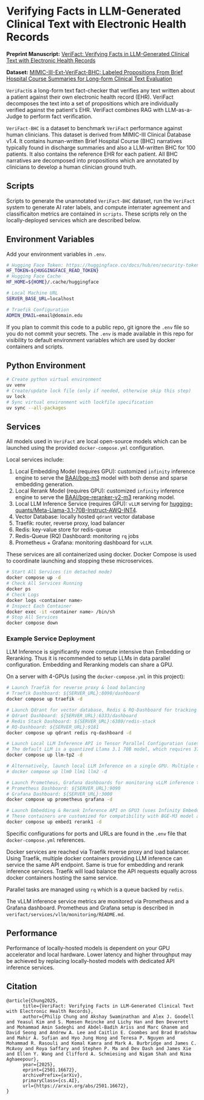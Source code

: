 # Verifying Facts in LLM-Generated Clinical Text with Electronic Health Records

**Preprint Manuscript:** [VeriFact: Verifying Facts in LLM-Generated Clinical Text with Electronic Health Records](https://arxiv.org/abs/2501.16672)

**Dataset:** [MIMIC-III-Ext-VeriFact-BHC: Labeled Propositions From Brief Hospital Course Summaries for Long-form Clinical Text Evaluation](https://physionet.org/content/mimic-iii-ext-verifact-bhc/1.0.0/)

`VeriFact`is a long-form text fact-checker that verifies any text written about a patient against their own electronic health record (EHR). VeriFact decomposes the text into a set of propositions which are individually verified against the patient's EHR. VeriFact combines RAG with LLM-as-a-Judge to perform fact verification.

`VeriFact-BHC` is a dataset to benchmark `VeriFact` performance against human clinicians. This dataset is derived from MIMIC-III Clinical Database v1.4. It contains human-written Brief Hospital Course (BHC) narratives typically found in discharge summaries and also a LLM-written BHC for 100 patients. It also contains the reference EHR for each patient. All BHC narratives are decomposed into propositions which are annotated by clinicians to develop a human clinician ground truth.

## Scripts

Scripts to generate the unannotated `VeriFact-BHC` dataset, run the `VeriFact` system to generate AI rater labels, and compute interrater agreement and classificaiton metrics are contained in `scripts`. These scripts rely on the locally-deployed services which are described below.

## Environment Variables

Add your environment variables in `.env`.

```sh
# Hugging Face Token: https://huggingface.co/docs/hub/en/security-tokens
HF_TOKEN=${HUGGINGFACE_READ_TOKEN}
# Hugging Face Cache
HF_HOME=${HOME}/.cache/huggingface

# Local Machine URL
SERVER_BASE_URL=localhost

# Traefik Configuration
ADMIN_EMAIL=email@domain.edu
```

If you plan to commit this code to a public repo, git ignore the `.env` file so you do not commit your secrets. The `.env` is made available in this repo for visibility to default environment variables which are used by docker containers and scripts.

## Python Environment

```sh
# Create python virtual environment
uv venv
# Create/update lock file (only if needed, otherwise skip this step)
uv lock
# Sync virtual environment with lockfile specification
uv sync --all-packages
```

## Services

All models used in `VeriFact` are local open-source models which can be launched using the provided `docker-compose.yml` configuration.

Local services include:

1. Local Embedding Model (requires GPU): customized `infinity` inference engine to serve the [BAAI/bge-m3](https://huggingface.co/BAAI/bge-m3) model with both dense and sparse embedding generation.
2. Local Rerank Model (requires GPU): customized `infinity` inference engine to serve the [BAAI/bge-reranker-v2-m3](https://huggingface.co/BAAI/bge-reranker-v2-m3) reranking model.
3. Local LLM Inference Service (requires GPU): `vLLM` serving for [hugging-quants/Meta-Llama-3.1-70B-Instruct-AWQ-INT4](https://huggingface.co/hugging-quants/Meta-Llama-3.1-70B-Instruct-AWQ-INT4).
4. Vector Database: locally hosted `qdrant` vector database
5. Traefik: router, reverse proxy, load balancer
6. Redis: key-value store for redis-queue
7. Redis-Queue (RQ) Dashboard: monitoring `rq` jobs
8. Prometheus + Grafana: monitoring dashboard for `vLLM`.

These services are all containerized using docker. Docker Compose is used to coordinate launching and stopping these microservices.

```sh
# Start All Services (in detached mode)
docker compose up -d
# Check All Services Running
docker ps
# Check Logs
docker logs <container name>
# Inspect Each Container
docker exec -it <container name> /bin/sh
# Stop All Services
docker compose down
```

### Example Service Deployment

LLM Inference is significantly more compute intensive than Embedding or Reranking.  Thus it is recommended to setup LLMs in data parallel configuration. Embedding and Reranking models can share a GPU.

On a server with 4-GPUs (using the `docker-compose.yml` in this project):

```sh
# Launch Traefik for reverse proxy & load balancing
# Traefik Dashboard: ${SERVER_URL}:8090/dashboard
docker compose up traefik -d

# Launch Qdrant for vector database, Redis & RQ-Dashboard for tracking tasks in queue
# Qdrant Dashboard: ${SERVER_URL}:6333/dashboard
# Redis Stack Dashboard: ${SERVER_URL}:6380/redis-stack
# RQ-Dashboard: ${SERVER_URL}:9181
docker compose up qdrant redis rq-dashboard -d

# Launch Local LLM Inference API in Tensor Parallel Configuration (uses vLLM)
# The default LLM is a quantized Llama 3.1 70B model, which requires 37GB VRAM for the model itself. This container configures the LLM inference service in tensor parallelism which splits model weights across 2 GPUs.
docker compose up llm-tp2 -d

# Alternatively, launch local LLM Inference on a single GPU. Multiple docker containers can be launched and traefik will distribute API requests across the LLM containers in round-robin fashion
# docker compose up llm0 llm1 llm2 -d

# Launch Prometheus, Grafana dashboards for monitoring vLLM inference throughput
# Prometheus Dashboard: ${SERVER_URL}:9090
# Grafana Dashboard: ${SERVER_URL}:3000
docker compose up prometheus grafana -d

# Launch Embedding & Rerank Inference API on GPU3 (uses Infinity Embeddings)
# These containers are customized for compatibility with BGE-M3 model and to reduce VRAM use
docker compose up embed1 rerank1 -d
```

Specific configurations for ports and URLs are found in the `.env` file that `docker-compose.yml` references.

Docker services are reached via Traefik reverse proxy and load balancer. Using Traefik, multiple docker containers providing LLM inference can service the same API endpoint. Same is true for embedding and rerank inference services. Traefik will load balance the API requests equally across docker containers hosting the same service.

Parallel tasks are  managed using `rq` which is a queue backed by `redis`.

The vLLM inference service metrics are monitored via Prometheus and a Grafana dashboard. Prometheus and Grafana setup is described in `verifact/services/vllm/monitoring/README.md`.

## Performance

Performance of locally-hosted models is dependent on your GPU accelerator and local hardware. Lower latency and higher throughput may be achieved by replacing locally-hosted models with dedicated API inference services.

## Citation

```
@article{Chung2025,
      title={VeriFact: Verifying Facts in LLM-Generated Clinical Text with Electronic Health Records}, 
      author={Philip Chung and Akshay Swaminathan and Alex J. Goodell and Yeasul Kim and S. Momsen Reincke and Lichy Han and Ben Deverett and Mohammad Amin Sadeghi and Abdel-Badih Ariss and Marc Ghanem and David Seong and Andrew A. Lee and Caitlin E. Coombes and Brad Bradshaw and Mahir A. Sufian and Hyo Jung Hong and Teresa P. Nguyen and Mohammad R. Rasouli and Komal Kamra and Mark A. Burbridge and James C. McAvoy and Roya Saffary and Stephen P. Ma and Dev Dash and James Xie and Ellen Y. Wang and Clifford A. Schmiesing and Nigam Shah and Nima Aghaeepour},
      year={2025},
      eprint={2501.16672},
      archivePrefix={arXiv},
      primaryClass={cs.AI},
      url={https://arxiv.org/abs/2501.16672}, 
}
```
